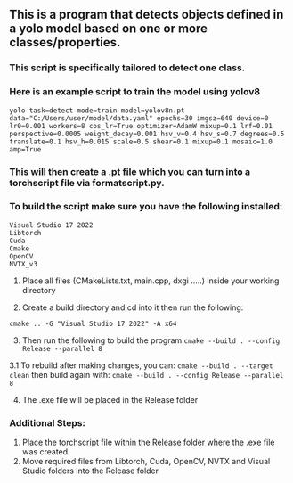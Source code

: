 ## This is a program that detects objects defined in a yolo model based on one or more classes/properties. 

### This script is specifically tailored to detect one class.

### Here is an example script to train the model using yolov8
```yolo task=detect mode=train model=yolov8n.pt data="C:/Users/user/model/data.yaml" epochs=30 imgsz=640 device=0 lr0=0.001 workers=8 cos_lr=True optimizer=AdamW mixup=0.1 lrf=0.01 perspective=0.0005 weight_decay=0.001 hsv_v=0.4 hsv_s=0.7 degrees=0.5 translate=0.1 hsv_h=0.015 scale=0.5 shear=0.1 mixup=0.1 mosaic=1.0 amp=True```

### This will then create a .pt file which you can turn into a torchscript file via formatscript.py.

### To build the script make sure you have the following installed:
```
Visual Studio 17 2022 
Libtorch 
Cuda 
Cmake 
OpenCV 
NVTX_v3
```

1. Place all files (CMakeLists.txt, main.cpp, dxgi .....) inside your working directory

2. Create a build directory and cd into it then run the following:

```
cmake .. -G "Visual Studio 17 2022" -A x64
```

3. Then run the following to build the program
```cmake --build . --config Release --parallel 8```

3.1 To rebuild after making changes, you can:
  ```cmake --build . --target clean```
then build again with:
  ```cmake --build . --config Release --parallel 8```

4. The .exe file will be placed in the Release folder

### Additional Steps:

1. Place the torchscript file within the Release folder where the .exe file was created
2. Move required files from Libtorch, Cuda, OpenCV, NVTX and Visual Studio folders into the Release folder
